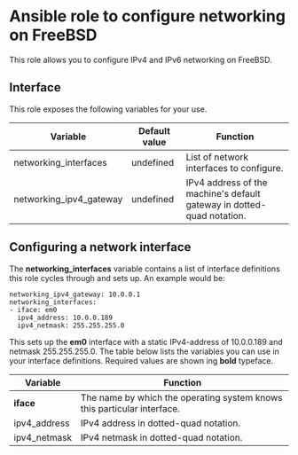 # Ansible role to configure networking on FreeBSD

This role allows you to configure IPv4 and IPv6 networking on FreeBSD.

## Interface

This role exposes the following variables for your use.

| Variable | Default value | Function |
|----------|---------------|----------|
| networking_interfaces | undefined | List of network interfaces to configure. |
| networking_ipv4_gateway | undefined | IPv4 address of the machine's default gateway in dotted-quad notation. |

## Configuring a network interface

The **networking_interfaces** variable contains a list of interface definitions this role cycles
through and sets up. An example would be:

```
networking_ipv4_gateway: 10.0.0.1
networking_interfaces:
- iface: em0
  ipv4_address: 10.0.0.189
  ipv4_netmask: 255.255.255.0
```

This sets up the **em0** interface with a static IPv4-address of 10.0.0.189 and netmask 255.255.255.0.
The table below lists the variables you can use in your interface definitions. Required values are
shown ing **bold** typeface.

| Variable | Function |
|----------|----------|
| **iface**    | The name by which the operating system knows this particular interface. |
| ipv4_address | IPv4 address in dotted-quad notation. |
| ipv4_netmask | IPv4 netmask in dotted-quad notation. |
